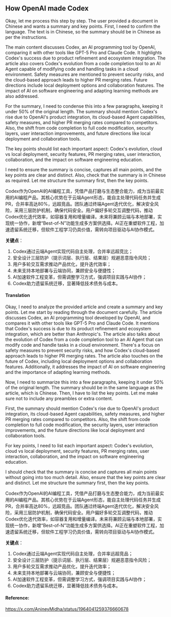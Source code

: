## How OpenAI made Codex

<think>
Okay, let me process this step by step. The user provided a document in Chinese and wants a summary and key points. First, I need to confirm the language. The text is in Chinese, so the summary should be in Chinese as per the instructions.

The main content discusses Codex, an AI programming tool by OpenAI, comparing it with other tools like GPT-5 Pro and Claude Code. It highlights Codex's success due to product refinement and ecosystem integration. The article also covers Codex's evolution from a code completion tool to an AI Agent capable of modifying code and handling tasks in a cloud environment. Safety measures are mentioned to prevent security risks, and the cloud-based approach leads to higher PR merging rates. Future directions include local deployment options and collaboration features. The impact of AI on software engineering and adapting learning methods are also addressed.

For the summary, I need to condense this into a few paragraphs, keeping it under 50% of the original length. The summary should mention Codex's rise due to OpenAI's product integration, its cloud-based Agent capabilities, safety measures, and higher PR merging rates compared to competitors. Also, the shift from code completion to full code modification, security layers, user interaction improvements, and future directions like local deployment and collaboration tools. 

The key points should list each important aspect: Codex's evolution, cloud vs local deployment, security features, PR merging rates, user interaction, collaboration, and the impact on software engineering education. 

I need to ensure the summary is concise, captures all main points, and the key points are clear and distinct. Also, check that the summary is in Chinese as required. Let me structure the summary first, then the key points.
</think>

Codex作为OpenAI的AI编程工具，凭借产品打磨与生态整合能力，成为当前最实用的AI编程产品。其核心优势在于云端Agent形态，能自主处理代码任务并生成PR，合并率高达80%，远超竞品。团队通过终端Agent迭代优化，解决安全风险，采用三层防护机制，确保代码安全。用户偏好多轮交互调整代码，推动Codex优化迭代效率，如容器复用和增量编译。未来将兼顾云端与本地部署，实现统一协作，新增“Best-of-N”功能生成多方案供选择。AI正在重塑软件工程，加速遗留系统迁移，但软件工程学习仍具价值，需转向项目驱动与AI协作模式。  

**关键点**：  
1. Codex通过云端Agent实现代码自主处理，合并率远超竞比；  
2. 安全设计三层防护（提示词层、执行层、结果层）规避恶意指令风险；  
3. 用户多轮交互需求推动产品优化，提升迭代效率；  
4. 未来支持本地部署与云端协同，兼顾安全与便捷性；  
5. AI加速软件工程变革，但需调整学习方式，强调项目实践与AI协作；  
6. Codex助力遗留系统迁移，显著降低技术债务与成本。</document>

#### Translation 

<think>
Okay, I need to analyze the provided article and create a summary and key points. Let me start by reading through the document carefully. The article discusses Codex, an AI programming tool developed by OpenAI, and compares it with other tools like GPT-5 Pro and Claude Code. It mentions that Codex's success is due to its product refinement and ecosystem integration, which are better than Anthropic's. The article also talks about the evolution of Codex from a code completion tool to an AI Agent that can modify code and handle tasks in a cloud environment. There's a focus on safety measures to prevent security risks, and how Codex's cloud-based approach leads to higher PR merging rates. The article also touches on the future of Codex, including local deployment options and collaboration features. Additionally, it addresses the impact of AI on software engineering and the importance of adapting learning methods.

Now, I need to summarize this into a few paragraphs, keeping it under 50% of the original length. The summary should be in the same language as the article, which is Chinese. Then, I have to list the key points. Let me make sure not to include any preambles or extra content. 

First, the summary should mention Codex's rise due to OpenAI's product integration, its cloud-based Agent capabilities, safety measures, and higher PR merging rates compared to competitors. Also, the shift from code completion to full code modification, the security layers, user interaction improvements, and the future directions like local deployment and collaboration tools. 

For key points, I need to list each important aspect: Codex's evolution, cloud vs local deployment, security features, PR merging rates, user interaction, collaboration, and the impact on software engineering education. 

I should check that the summary is concise and captures all main points without going into too much detail. Also, ensure that the key points are clear and distinct. Let me structure the summary first, then the key points.
</think>

Codex作为OpenAI的AI编程工具，凭借产品打磨与生态整合能力，成为当前最实用的AI编程产品。其核心优势在于云端Agent形态，能自主处理代码任务并生成PR，合并率高达80%，远超竞品。团队通过终端Agent迭代优化，解决安全风险，采用三层防护机制，确保代码安全。用户偏好多轮交互调整代码，推动Codex优化迭代效率，如容器复用和增量编译。未来将兼顾云端与本地部署，实现统一协作，新增“Best-of-N”功能生成多方案供选择。AI正在重塑软件工程，加速遗留系统迁移，但软件工程学习仍具价值，需转向项目驱动与AI协作模式。  

**关键点**：  
1. Codex通过云端Agent实现代码自主处理，合并率远超竞品；  
2. 安全设计三层防护（提示词层、执行层、结果层）规避恶意指令风险；  
3. 用户多轮交互需求推动产品优化，提升迭代效率；  
4. 未来支持本地部署与云端协同，兼顾安全与便捷性；  
5. AI加速软件工程变革，但需调整学习方式，强调项目实践与AI协作；  
6. Codex助力遗留系统迁移，显著降低技术债务与成本。

#### Reference: 

https://x.com/AnjneyMidha/status/1964041259376660678